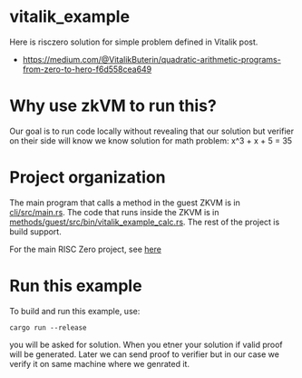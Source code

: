 # vitalik_example

Here is risczero solution for simple problem defined in Vitalik post.

- https://medium.com/@VitalikButerin/quadratic-arithmetic-programs-from-zero-to-hero-f6d558cea649



# Why use zkVM to run this?

Our goal is to run code locally without revealing that our solution but verifier on their side will know we know solution for math problem: x^3 + x + 5 = 35

# Project organization

The main program that calls a method in the guest ZKVM is in [cli/src/main.rs](cli/src/main.rs). The code that runs inside the ZKVM is in [methods/guest/src/bin/vitalik_example_calc.rs](methods/guest/src/bin/vitalik_example_calc.rs). The rest of the project is build support.

For the main RISC Zero project, see [here](https://github.com/risc0/risc0)

# Run this example

To build and run this example, use:

```
cargo run --release
```

you will be asked for solution. When you etner your solution if valid proof will be generated. Later we can send proof to verifier but in our case we verify it on same machine where we genrated it. 
